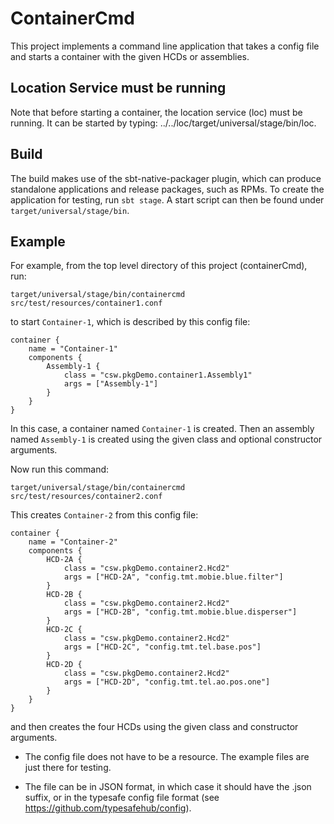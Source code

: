 ContainerCmd
============

This project implements a command line application that takes a config file
and starts a container with the given HCDs or assemblies.

Location Service must be running
--------------------------------

Note that before starting a container, the location service (loc) must be running.
It can be started by typing: ../../loc/target/universal/stage/bin/loc.

Build
-----

The build makes use of the sbt-native-packager plugin, which can produce standalone applications
and release packages, such as RPMs. To create the application for testing, run `sbt stage`.
A start script can then be found under `target/universal/stage/bin`.

Example
-------

For example, from the top level directory of this project (containerCmd), run:

    target/universal/stage/bin/containercmd src/test/resources/container1.conf

to start `Container-1`, which is described by this config file:

    container {
        name = "Container-1"
        components {
            Assembly-1 {
                class = "csw.pkgDemo.container1.Assembly1"
                args = ["Assembly-1"]
            }
        }
    }

In this case, a container named `Container-1` is created. Then an assembly named `Assembly-1`
is created using the given class and optional constructor arguments.

Now run this command:

    target/universal/stage/bin/containercmd src/test/resources/container2.conf

This creates `Container-2` from this config file:

    container {
        name = "Container-2"
        components {
            HCD-2A {
                class = "csw.pkgDemo.container2.Hcd2"
                args = ["HCD-2A", "config.tmt.mobie.blue.filter"]
            }
            HCD-2B {
                class = "csw.pkgDemo.container2.Hcd2"
                args = ["HCD-2B", "config.tmt.mobie.blue.disperser"]
            }
            HCD-2C {
                class = "csw.pkgDemo.container2.Hcd2"
                args = ["HCD-2C", "config.tmt.tel.base.pos"]
            }
            HCD-2D {
                class = "csw.pkgDemo.container2.Hcd2"
                args = ["HCD-2D", "config.tmt.tel.ao.pos.one"]
            }
        }
    }

and then creates the four HCDs using the given class and constructor arguments.

* The config file does not have to be a resource. The example files are just there for testing.

* The file can be in JSON format, in which case it should have the .json suffix,
  or in the typesafe config file format (see https://github.com/typesafehub/config).


